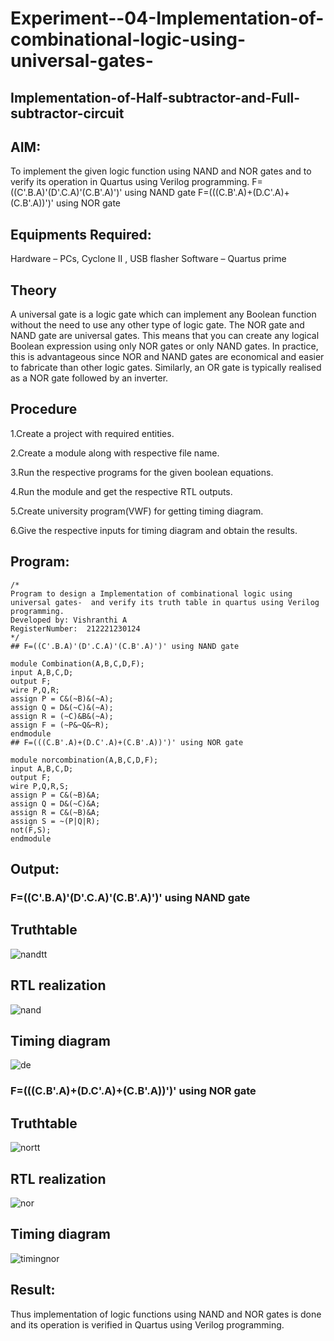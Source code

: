 # Experiment--04-Implementation-of-combinational-logic-using-universal-gates-
 ## Implementation-of-Half-subtractor-and-Full-subtractor-circuit
## AIM:
To implement the given logic function using NAND and NOR gates and to verify its operation in Quartus using Verilog programming.
F=((C'.B.A)'(D'.C.A)'(C.B'.A)')' using NAND gate
F=(((C.B'.A)+(D.C'.A)+(C.B'.A))')' using NOR gate

## Equipments Required:
Hardware – PCs, Cyclone II , USB flasher
Software – Quartus prime

## Theory
A universal gate is a logic gate which can implement any Boolean function without the need to use any other type of logic gate. The NOR gate and NAND gate are universal gates. This means that you can create any logical Boolean expression using only NOR gates or only NAND gates. In practice, this is advantageous since NOR and NAND gates are economical and easier to fabricate than other logic gates. Similarly, an OR gate is typically realised as a NOR gate followed by an inverter.

## Procedure
1.Create a project with required entities.

2.Create a module along with respective file name.

3.Run the respective programs for the given boolean equations.

4.Run the module and get the respective RTL outputs.

5.Create university program(VWF) for getting timing diagram.

6.Give the respective inputs for timing diagram and obtain the results.

## Program:
```
/*
Program to design a Implementation of combinational logic using universal gates-  and verify its truth table in quartus using Verilog programming.
Developed by: Vishranthi A
RegisterNumber:  212221230124
*/
## F=((C'.B.A)'(D'.C.A)'(C.B'.A)')' using NAND gate

module Combination(A,B,C,D,F);
input A,B,C,D;
output F;
wire P,Q,R;
assign P = C&(~B)&(~A);
assign Q = D&(~C)&(~A);
assign R = (~C)&B&(~A);
assign F = (~P&~Q&~R);
endmodule
## F=(((C.B'.A)+(D.C'.A)+(C.B'.A))')' using NOR gate

module norcombination(A,B,C,D,F);
input A,B,C,D;
output F;
wire P,Q,R,S;
assign P = C&(~B)&A;
assign Q = D&(~C)&A;
assign R = C&(~B)&A;
assign S = ~(P|Q|R);
not(F,S);
endmodule
```

## Output:
### F=((C'.B.A)'(D'.C.A)'(C.B'.A)')' using NAND gate
## Truthtable
![nandtt](https://user-images.githubusercontent.com/93427278/167285223-82aef187-18ea-4f94-bab8-5453a5ed0f0f.png)

##  RTL realization
![nand](https://user-images.githubusercontent.com/93427278/167285235-9c1f6a64-111f-4d03-aa94-7115c6f71863.png)

## Timing diagram 
![de](https://user-images.githubusercontent.com/93427278/167287639-3ad943ba-336a-4979-bf93-bc070c830ceb.png)

### F=(((C.B'.A)+(D.C'.A)+(C.B'.A))')' using NOR gate
## Truthtable
![nortt](https://user-images.githubusercontent.com/93427278/167285277-c7c2755c-a122-43ce-a293-add7977dac6f.png)

##  RTL realization
![nor](https://user-images.githubusercontent.com/93427278/167285291-d07dfaa9-519a-47bb-bde8-48e929f54b54.png)

## Timing diagram 
![timingnor](https://user-images.githubusercontent.com/93427278/167286295-307d26a9-e58b-459e-991b-538554105697.jpg)

## Result:
Thus implementation of logic functions using NAND and NOR gates is done and its operation is verified in Quartus using Verilog programming.
